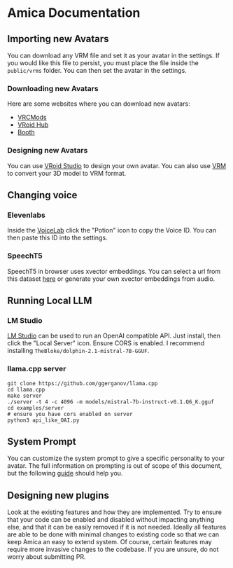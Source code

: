 # Amica Documentation


## Importing new Avatars

You can download any VRM file and set it as your avatar in the settings. If you would like this file to persist, you must place the file inside the `public/vrms` folder. You can then set the avatar in the settings.

### Downloading new Avatars

Here are some websites where you can download new avatars:

* [VRCMods](https://vrcmods.com/)
* [VRoid Hub](https://hub.vroid.com)
* [Booth](https://booth.pm)

### Designing new Avatars

You can use [VRoid Studio](https://vroid.com/en/studio) to design your own avatar. You can also use [VRM](https://vrm.dev/en/) to convert your 3D model to VRM format.

## Changing voice

### Elevenlabs

Inside the [VoiceLab](https://elevenlabs.io/voice-lab) click the "Potion" icon to copy the Voice ID. You can then paste this ID into the settings.

### SpeechT5

SpeechT5 in browser uses xvector embeddings. You can select a url from this dataset [here](https://huggingface.co/datasets/Xenova/cmu-arctic-xvectors-extracted/tree/main) or generate your own xvector embeddings from audio. 

## Running Local LLM

### LM Studio

[LM Studio](https://lmstudio.ai/) can be used to run an OpenAI compatible API. Just install, then click the "Local Server" icon. Ensure CORS is enabled. I recommend installing `TheBloke/dolphin-2.1-mistral-7B-GGUF`.


### llama.cpp server

```
git clone https://github.com/ggerganov/llama.cpp
cd llama.cpp
make server
./server -t 4 -c 4096 -m models/mistral-7b-instruct-v0.1.Q6_K.gguf
cd examples/server
# ensure you have cors enabled on server
python3 api_like_OAI.py
```

## System Prompt

You can customize the system prompt to give a specific personality to your avatar. The full information on prompting is out of scope of this document, but the following [guide](https://www.promptingguide.ai/introduction/settings) should help you.


## Designing new plugins

Look at the existing features and how they are implemented. Try to ensure that your code can be enabled and disabled without impacting anything else, and that it can be easily removed if it is not needed. Ideally all features are able to be done with minimal changes to existing code so that we can keep Amica an easy to extend system. Of course, certain features may require more invasive changes to the codebase. If you are unsure, do not worry about submitting PR.
